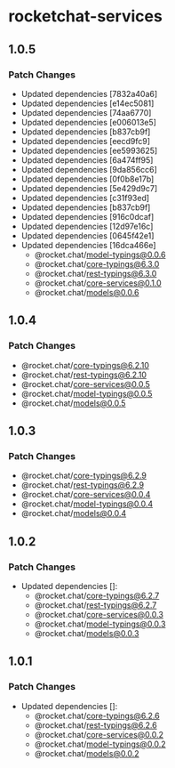 # rocketchat-services

## 1.0.5

### Patch Changes

- Updated dependencies [7832a40a6]
- Updated dependencies [e14ec5081]
- Updated dependencies [74aa6770]
- Updated dependencies [e006013e5]
- Updated dependencies [b837cb9f]
- Updated dependencies [eecd9fc9]
- Updated dependencies [ee5993625]
- Updated dependencies [6a474ff95]
- Updated dependencies [9da856cc6]
- Updated dependencies [0f0b8e17b]
- Updated dependencies [5e429d9c7]
- Updated dependencies [c31f93ed]
- Updated dependencies [b837cb9f]
- Updated dependencies [916c0dcaf]
- Updated dependencies [12d97e16c]
- Updated dependencies [0645f42e1]
- Updated dependencies [16dca466e]
  - @rocket.chat/model-typings@0.0.6
  - @rocket.chat/core-typings@6.3.0
  - @rocket.chat/rest-typings@6.3.0
  - @rocket.chat/core-services@0.1.0
  - @rocket.chat/models@0.0.6

## 1.0.4

### Patch Changes

- @rocket.chat/core-typings@6.2.10
- @rocket.chat/rest-typings@6.2.10
- @rocket.chat/core-services@0.0.5
- @rocket.chat/model-typings@0.0.5
- @rocket.chat/models@0.0.5

## 1.0.3

### Patch Changes

- @rocket.chat/core-typings@6.2.9
- @rocket.chat/rest-typings@6.2.9
- @rocket.chat/core-services@0.0.4
- @rocket.chat/model-typings@0.0.4
- @rocket.chat/models@0.0.4

## 1.0.2

### Patch Changes

- Updated dependencies []:
  - @rocket.chat/core-typings@6.2.7
  - @rocket.chat/rest-typings@6.2.7
  - @rocket.chat/core-services@0.0.3
  - @rocket.chat/model-typings@0.0.3
  - @rocket.chat/models@0.0.3

## 1.0.1

### Patch Changes

- Updated dependencies []:
  - @rocket.chat/core-typings@6.2.6
  - @rocket.chat/rest-typings@6.2.6
  - @rocket.chat/core-services@0.0.2
  - @rocket.chat/model-typings@0.0.2
  - @rocket.chat/models@0.0.2
